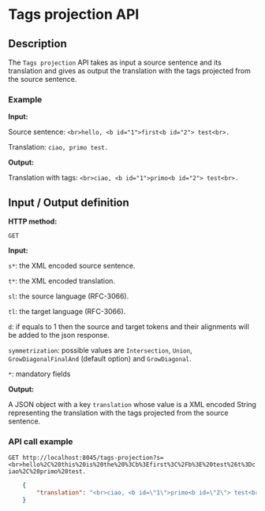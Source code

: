 # Tags projection API

## Description
The ```Tags projection``` API takes as input a source sentence and its translation and gives as output the translation with the tags projected from the source sentence.

### Example

**Input:**

Source sentence:
```<br>hello, <b id="1">first<b id="2"> test<br>.```

Translation:
```ciao, primo test.```

**Output:**

Translation with tags:  ```<br>ciao, <b id="1">primo<b id="2"> test<br>.```

## Input / Output definition

**HTTP method:**

``` GET ```

**Input:**

```s*```: the XML encoded source sentence.

```t*```: the XML encoded translation.

```sl```: the source language (RFC-3066).

```tl```: the target language (RFC-3066).

```d```: if equals to 1 then the source and target tokens and their alignments will be added to the json response.

```symmetrization```: possible values are `Intersection`, `Union`, `GrowDiagonalFinalAnd` (default option) and `GrowDiagonal`.

```*```: mandatory fields

**Output:**

A JSON object with a key ```translation``` whose value is a XML encoded String representing the translation with the tags projected from the source sentence.

### API call example

```GET http://localhost:8045/tags-projection?s=<br>hello%2C%20this%20is%20the%20%3Cb%3Efirst%3C%2Fb%3E%20test%26t%3Dciao%2C%20primo%20test.```


```json
    {
        "translation": "<br>ciao, <b id=\"1\">primo<b id=\"2\"> test<br>."
    }
```
